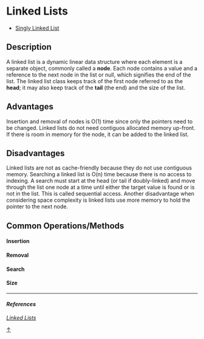 # Linked Lists

- [Singly Linked List](#singly-linked-list)

## Description

A linked list is a dynamic linear data structure where each element is a separate object, commonly called a **node**. Each node contains a value and a reference to the next node in the list or null, which signifies the end of the list. The linked list class keeps track of the first node referred to as the **head**; it may also keep track of the **tail** (the end) and the size of the list.

## Advantages

Insertion and removal of nodes is O(1) time since only the pointers need to be changed. Linked lists do not need contiguos allocated memory up-front. If there is room in memory for the node, it can be added to the linked list.

## Disadvantages

Linked lists are not as cache-friendly because they do not use contiguous memory. Searching a linked list is O(n) time because there is no access to indexing. A search must start at the head (or tail if doubly-linked) and move through the list one node at a time until either the target value is found or is not in the list. This is called sequential access. Another disadvantage when considering space complexity is linked lists use more memory to hold the pointer to the next node.

## Common Operations/Methods
#### Insertion
#### Removal
#### Search
#### Size
<hr>

#### _References_

_[Linked Lists](https://www.cs.cmu.edu/~adamchik/15-121/lectures/Linked%20Lists/linked%20lists.html)_

[↑](#contents)